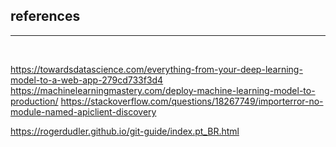 ## references
<hr>
<br>

https://towardsdatascience.com/everything-from-your-deep-learning-model-to-a-web-app-279cd733f3d4
https://machinelearningmastery.com/deploy-machine-learning-model-to-production/
https://stackoverflow.com/questions/18267749/importerror-no-module-named-apiclient-discovery

https://rogerdudler.github.io/git-guide/index.pt_BR.html

